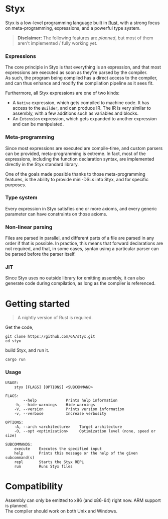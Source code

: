 Styx
====

Styx is a low-level programming language built in [Rust](https://www.rust-lang.org/), with a strong focus on meta-programming, expressions, and a powerful type system.

> **Disclaimer:** The following features are *planned*, but most of them aren't implemented / fully working yet.

### Expressions
The core principle in Styx is that everything is an expression, and that most expressions are executed as soon as they're parsed by the compiler.  
As such, the program being compiled has a direct access to the compiler, and can thus enhance and modify the compilation pipeline as it sees fit.

Furthermore, all Styx expressions are one of two kinds:
- A `Native` expression, which gets compiled to machine code. It has access to the `Builder`, and can produce IR. The IR is very similar to assembly, with a few additions such as variables and blocks.
- An `Extension` expression, which gets expanded to another expression and can be manipulated.

### Meta-programming
Since most expressions are executed are compile-time, and custom parsers can be provided, meta-programming is extreme. In fact, most of the expressions, including the function declaration syntax, are implemented directly in the Styx standard library.

One of the goals made possible thanks to those meta-programming features, is the ability to provide mini-DSLs into Styx, and for specific purposes.

### Type system
Every expression in Styx satisfies one or more axioms, and every generic parameter can have constraints on those axioms.

### Non-linear parsing
Files are parsed in parallel, and different parts of a file are parsed in any order if that is possible. In practice, this means that forward declarations are not required, and that, in some cases, syntax using a particular parser can be parsed before the parser itself.

### JIT
Since Styx uses no outside library for emitting assembly, it can also generate code during compilation, as long as the compiler is referenced.

# Getting started
> A nightly version of Rust is required.

Get the code,

    git clone https://github.com/6A/styx.git
    cd styx
build Styx, and run it.

    cargo run
    
### Usage
```
USAGE:
    styx [FLAGS] [OPTIONS] <SUBCOMMAND>

FLAGS:
        --help             Prints help information
    -h, --hide-warnings    Hide warnings
    -V, --version          Prints version information
    -v, --verbose          Increase verbosity

OPTIONS:
    -A, --arch <architecture>    Target architecture
    -O, --opt <optimization>     Optimization level (none, speed or size)

SUBCOMMANDS:
    execute    Executes the specified input
    help       Prints this message or the help of the given subcommand(s)
    repl       Starts the Styx REPL
    run        Runs Styx files
```

# Compatibility
Assembly can only be emitted to x86 (and x86-64) right now. ARM support is planned.  
The compiler should work on both Unix and Windows.